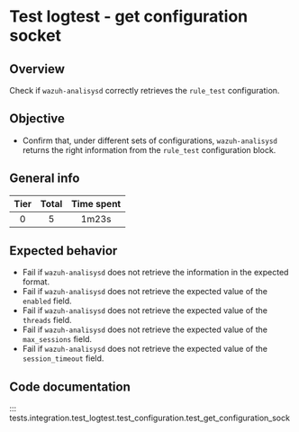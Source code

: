 # Test logtest - get configuration socket

## Overview

Check if `wazuh-analisysd` correctly retrieves the `rule_test` configuration.

## Objective

- Confirm that, under different sets of configurations, `wazuh-analisysd`
returns the right information from the `rule_test` configuration block.

## General info

|Tier | Total | Time spent |
| :--:| :--:  | :--:       |
| 0   |    5 |    1m23s  |

## Expected behavior

- Fail if `wazuh-analisysd` does not retrieve the information in the expected format.
- Fail if `wazuh-analisysd` does not retrieve the expected value of the `enabled` field.
- Fail if `wazuh-analisysd` does not retrieve the expected value of the `threads` field.
- Fail if `wazuh-analisysd` does not retrieve the expected value of the `max_sessions` field.
- Fail if `wazuh-analisysd` does not retrieve the expected value of the `session_timeout` field.

## Code documentation

::: tests.integration.test_logtest.test_configuration.test_get_configuration_sock
